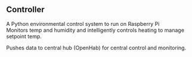 ## Controller
A Python environmental control system to run on Raspberry Pi  
Monitors temp and humidity and intelligently controls heating to manage setpoint temp.  



Pushes data to central hub (OpenHab) for central control and monitoring.

